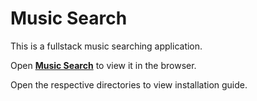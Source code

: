 # Music Search
This is a fullstack music searching application.

Open [**Music Search**](https://di74me74gs5ug.cloudfront.net) to view it in the browser.

Open the respective directories to view installation guide.